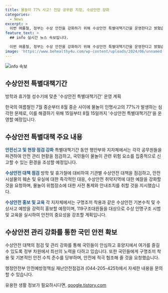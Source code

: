 ```yaml
---
title: 물놀이 77% 사고! 전담 공무원 지정, 수상안전 강화
categories:
  - News
excerpt: >
  이번 여름철, 정부는 수상 안전을 강화하기 위해 수상안전 특별대책기간을 운영한다고 밝혔습니다. 이는 방학과 휴가철이 도래하며 인명사고가 증가하는 추세를 막기 위한 조치로, 행안부는 현장 안전관리 강화와 안전대책 점검 등을 강조했습니다. 특히, 물놀이 위험요소 신고기간 운영과 구명조끼 착용 등 안전수칙 홍보에도 적극 나설 예정이므로 주변인들에게 홍보하고 신고하는 것이 중요합니다.
feature_text: >
  ## info 실시간 뉴스 속보입니다.

  이번 여름철, 정부는 수상 안전을 강화하기 위해 수상안전 특별대책기간을 운영한다고 밝혔습니다. 이는 방학과 휴가철이 도래하며 인명사고가 증가하는 추세를 막기 위한 조치로, 행안부는 현장 안전관리 강화와 안전대책 점검 등을 강조했습니다. 특히, 물놀이 위험요소 신고기간 운영과 구명조끼 착용 등 안전수칙 홍보에도 적극 나설 예정이므로 주변인들에게 홍보하고 신고하는 것이 중요합니다.
image: 'https://www.behealthy4u.com/wp-content/uploads/2024/06/unnamed-file.png'
---
```


<p><img src="https://www.behealthy4u.com/wp-content/uploads/2024/06/unnamed-file.png" alt="info 속보" /></p>

<h2 data-ke-size="size26">수상안전 특별대책기간</h2>

<p>방학과 휴가철 성수기에 맞춘 '수상안전 특별대책기간' 운영 계획</p>

<p>한국의 여름철인 7월 중순부터 8월 중순 사이에 물놀이 인명사고의 77%가 발생하는 심각한 문제로, 이를 해결하기 위해 15일부터 8월 15일까지 '수상안전 특별대책기간'을 운영할 예정입니다.</p>

<h2 data-ke-size="size26">수상안전 특별대책 주요 내용</h2>

<p><b><span style="color: #1a5490;">안전신고 및 현장 점검 강화</span></b>
특별대책기간 동안 행안부와 지자체에서는 각각 공무원들을 파견하여 안전 관리 현황을 점검하고, 국민들이 물놀이 관련 위험 요소를 집중적으로 신고할 수 있는 환경을 조성할 예정입니다.</p>

<p><b><span style="color: #1a5490;">수상안전 대책 점검</span></b>
방학 및 휴가철에 대비하여 기관별 수상안전 대책을 점검하고, 안전시설물의 훼손 및 유실에 대한 즉각적인 대응, 수상안전 취약지역에 대한 예찰을 강화할 것을 요청하며, 물놀이 위험장소에 대한 사전 통제와 안내조치를 취할 것을 지시했습니다.</p>

<p><b><span style="color: #1a5490;">수상안전 홍보 및 교육</span></b>
각 지자체에서는 구명조끼 착용과 같은 수상안전 기본수칙 및 수상사고 예방을 강력히 홍보할 예정이며, 119구조대원들을 대상으로 수상 인명구조 시범 및 교육을 실시하여 안전의 중요성을 강조할 계획입니다.</p>

<h2 data-ke-size="size26">수상안전 관리 강화를 통한 국민 안전 확보</h2>

<p>수상안전 대책의 점검 및 관리 강화를 통해 국민들이 안심하고 휴양지에서 여가를 즐길 수 있도록 정부 차원에서 최선의 노력을 다하고 있습니다. 또한 국민들에게 구명조끼 착용 및 기본적인 안전 수칙 준수를 당부하며, 안전에 적극 협조해 줄 것을 요청했습니다.</p>

<p>행정안전부 안전예방정책실 재난안전점검과 (044-205-4251)에서 자세한 내용을 문의할 수 있습니다.</p>
유용한 생활 정보가 필요하시다면, <a href="https://qoogle.tistory.com" rel="dofollow">qoogle.tistory.com</a>



